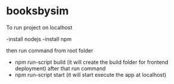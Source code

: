 # booksbysim
To run project on localhost 

-install nodejs
-install npm

then run command from root folder
- npm run-script build
  (it will create the build folder for frontend deployment)
after that run command
- npm run-script start 
  (it will start execute the app at localhost)
